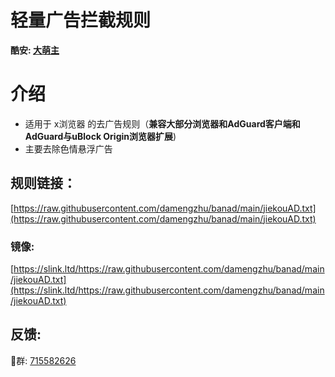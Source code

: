 # 轻量广告拦截规则
**酷安: [大萌主](http://www.coolapk.com/u/843395)**
# 介绍
* 适用于 x浏览器 的去广告规则（**兼容大部分浏览器和AdGuard客户端和AdGuard与uBlock Origin浏览器扩展**)
* 主要去除色情悬浮广告

## 规则链接：
[https://raw.githubusercontent.com/damengzhu/banad/main/jiekouAD.txt](https://raw.githubusercontent.com/damengzhu/banad/main/jiekouAD.txt) 
### 镜像: 
[https://slink.ltd/https://raw.githubusercontent.com/damengzhu/banad/main/jiekouAD.txt](https://slink.ltd/https://raw.githubusercontent.com/damengzhu/banad/main/jiekouAD.txt)

## 反馈: 
🐧群: [715582626](https://jq.qq.com/?_wv=1027&k=1jx8rV2k) 
 

